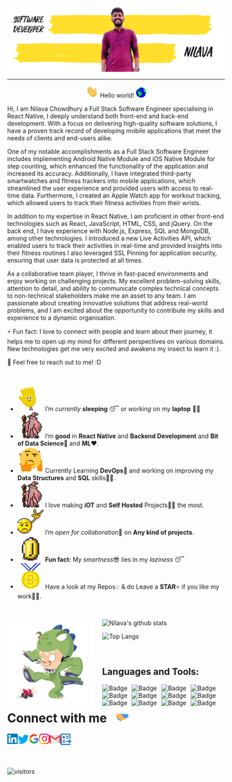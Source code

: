 <img src="https://raw.githubusercontent.com/nilava/nilava/master/Assets/banner.png"/>
<hr></hr>
<p align="center">
<img src="https://github.com/nilava/nilava/blob/master/Assets/Hi.gif" width="29px"> Hello world!&nbsp;<img src="https://github.com/nilava/nilava/blob/master/Assets/Earth.gif" width="24px">
</p>
<p>
Hi, I am Nilava Chowdhury a Full Stack Software Engineer specialising in React Native, I deeply understand both front-end and back-end development. With a focus on delivering high-quality software solutions, I have a proven track record of developing mobile applications that meet the needs of clients and end-users alike.

One of my notable accomplishments as a Full Stack Software Engineer includes implementing Android Native Module and iOS Native Module for step counting, which enhanced the functionality of the application and increased its accuracy. Additionally, I have integrated third-party smartwatches and fitness trackers into mobile applications, which streamlined the user experience and provided users with access to real-time data. Furthermore, I created an Apple Watch app for workout tracking, which allowed users to track their fitness activities from their wrists.

In addition to my expertise in React Native, I am proficient in other front-end technologies such as React, JavaScript, HTML, CSS, and jQuery. On the back end, I have experience with Node.js, Express, SQL and MongoDB, among other technologies. I introduced a new Live Activities API, which enabled users to track their activities in real-time and provided insights into their fitness routines I also leveraged SSL Pinning for application security, ensuring that user data is protected at all times.

As a collaborative team player, I thrive in fast-paced environments and enjoy working on challenging projects. My excellent problem-solving skills, attention to detail, and ability to communicate complex technical concepts to non-technical stakeholders make me an asset to any team. I am passionate about creating innovative solutions that address real-world problems, and I am excited about the opportunity to contribute my skills and experience to a dynamic organisation.

⚡ Fun fact: I love to connect with people and learn about their journey, it helps me to open up my mind for different perspectives on various domains. New technologies get me very excited and awakens my insect to learn it :).  
  
💬 Feel free to reach out to me! :D
</p>

<br>

- <img alt="GIF" src="https://github.com/nilava/nilava/blob/master/Assets/wave.gif" width="60px" /> I’m _currently_ **sleeping** 😴 or _working_ on my **laptop** 👨‍💻
- <img alt="GIF" src="https://github.com/nilava/nilava/blob/master/Assets/gandalf_parrot.gif" width="60px" /> I’m **good** in **React Native** and **Backend Development** and **Bit of Data Science**💪 and **ML**❤️.
- <img alt="GIF" src="https://github.com/nilava/nilava/blob/master/Assets/hmm.gif" width="60px" /> Currently Learning **DevOps**🤯 and working on improving my **Data Structures** and **SQL** skills👨‍💻.
- <img alt="GIF" src="https://github.com/nilava/nilava/blob/master/Assets/gandalf_parrot.gif" width="60px" /> I love making **iOT** and **Self Hosted** Projects👨‍💻 the most.
- <img alt="GIF" src="https://github.com/nilava/nilava/blob/master/Assets/headbang.gif" width="60px" /> I’m *open for collaboration*🧠 on **Any kind of projects**.
- <img alt="GIF" src="https://github.com/nilava/nilava/blob/master/Assets/coin.gif" width="60px" /> **Fun fact:** My *smartness*😎 lies in my _laziness_ 😴
- <img alt="GIF" src="https://github.com/nilava/nilava/blob/master/Assets/Medal.gif" width="60px" /> Have a look at my Repos💡 & do Leave a **STAR**⭐️ if you like my work👨‍💻.
  <br>

<!-- ## Spotify Playing 🎧

[![spotify-github-profile](https://spotify-github-profile.vercel.app/api/view?uid=uvxwn2qg3d5uwvuwmdwikpdl4&cover_image=true&theme=novatorem&bar_color=53b14f&bar_color_cover=true)](https://spotify-github-profile.vercel.app/api/view?uid=uvxwn2qg3d5uwvuwmdwikpdl4&redirect=true) -->

<br>

![Nilava's github stats](https://github-readme-stats.vercel.app/api?username=nilava&count_private=true&show_icons=true&theme=radical&include_all_commits=true)<img src="https://github.com/nilava/nilava/blob/master/Assets/dinotocat.png" alt="dinotocat" style="float: left; margin-right: 20px;" width="200px" />

![Top Langs](https://github-readme-stats.vercel.app/api/top-langs/?username=nilava&layout=compact&theme=radical)

<br>

## Languages and Tools:

<img alt="Badge" style="float: left; margin-right: 10px;" src="https://img.shields.io/badge/python%20-%2314354C.svg?&style=for-the-badge&logo=python&logoColor=white"/> <img alt="Badge" style="float: left; margin-right: 10px;"  src="https://img.shields.io/badge/html5%20-%23E34F26.svg?&style=for-the-badge&logo=html5&logoColor=white"/> <img alt="Badge" style="float: left; margin-right: 10px;"  src="https://img.shields.io/badge/css3%20-%231572B6.svg?&style=for-the-badge&logo=css3&logoColor=white"/> <img alt="Badge" style="float: left; margin-right: 10px;" src="https://img.shields.io/badge/react%20-%2320232a.svg?&style=for-the-badge&logo=react&logoColor=%2361DAFB"/> <img alt="Badge" style="float: left; margin-right: 10px;"  src ="https://img.shields.io/badge/Jupyter_Notebook%20-%23F37626.svg?&style=for-the-badge&logo=jupyter&logoColor=white"/> <img alt="Badge" style="float: left; margin-right: 10px;"  src="https://img.shields.io/badge/javascript%20-%23323330.svg?&style=for-the-badge&logo=javascript&logoColor=%23F7DF1E"/> <img alt="Badge" style="float: left; margin-right: 10px;"  src="https://img.shields.io/badge/node.js%20-%2343853D.svg?&style=for-the-badge&logo=node.js&logoColor=white"/> <img alt="Badge" style="float: left; margin-right: 10px;"  src="https://img.shields.io/badge/bootstrap%20-%23563D7C.svg?&style=for-the-badge&logo=bootstrap&logoColor=white"/> <img alt="Badge" style="float: left; margin-right: 10px;"  src ="https://img.shields.io/badge/MongoDB-%234ea94b.svg?&style=for-the-badge&logo=mongodb&logoColor=white"/> <img alt="Badge" style="float: left; margin-right: 10px;"  src="https://img.shields.io/badge/git%20-%23F05033.svg?&style=for-the-badge&logo=git&logoColor=white"/> <img alt="Badge" style="float: left; margin-right: 10px;"  src="https://img.shields.io/badge/shell_script%20-%23121011.svg?&style=for-the-badge&logo=gnu-bash&logoColor=white"/> <img alt="Badge" style="float: left; margin-right: 10px;"  src="https://img.shields.io/badge/OpenCV%20-%23FFBB00.svg?&style=for-the-badge&logo=Canonical&logoColor=white"/>

<br>
<!-- <img src="https://github.com/nilava/nilava/blob/master/Assets/Animation.gif" alt="Developer" style="float: left;" width="700px"> -->

# Connect with me<img src="https://github.com/nilava/nilava/blob/master/Assets/Handshake.gif" height="32px">

  <a href="https://www.linkedin.com/in/nilava/">
    <img align="left" alt="Nilava Chowdhury | Linkedin" width="24px" src="https://github.com/nilava/nilava/blob/master/Assets/Linkedin.svg" />
  </a> &nbsp;&nbsp;
  <a href="https://twitter.com/nilava99">
    <img align="left" alt="Nilava Chowdhury | Twitter" width="26px" src="https://github.com/nilava/nilava/blob/master/Assets/Twitter.svg" />
  </a> &nbsp;&nbsp;
  <a href="https://g.dev/nilava">
    <img align="left" alt="Nilava Chowdhury | Google" width="24px" src="https://github.com/nilava/nilava/blob/master/Assets/google.png" />
  </a> &nbsp;&nbsp;
  <a href="https://www.instagram.com/nilavachowdhury/">
    <img align="left" alt="Nilava Chowdhury | Instagram" width="24px" src="https://github.com/nilava/nilava/blob/master/Assets/Instagram.svg" />
  </a> &nbsp;&nbsp;
  <a href="mailto:nilava@stepsetgo.com">
    <img align="left" alt="Nilava Chowdhury | Gmail" width="26px" src="https://github.com/nilava/nilava/blob/master/Assets/Gmail.svg" />
  </a> &nbsp;&nbsp;
  <a href="#">
    <img align="left" alt="Nilava Chowdhury | Gmail" width="24px" src="https://github.com/nilava/nilava/blob/master/Assets/resume.png" />
  </a> &nbsp;&nbsp;

<br><br>


![visitors](https://visitor-badge.laobi.icu/badge?page_id=nilava)
